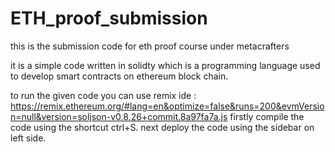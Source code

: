 # ETH_proof_submission
this is the submission code for eth proof course under metacrafters


it is a simple code written in solidty which is a programming language used to develop smart contracts on ethereum block chain.



to run the given code you can use remix ide : https://remix.ethereum.org/#lang=en&optimize=false&runs=200&evmVersion=null&version=soljson-v0.8.26+commit.8a97fa7a.js
firstly  compile the code using the shortcut ctrl+S.
next deploy the code using the sidebar on left side.

